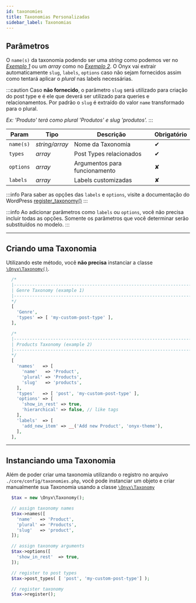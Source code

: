 ```yaml
---
id: taxonomies
title: Taxonomias Personalizadas
sidebar_label: Taxonomias
---
```


## Parâmetros

O `name(s)` da taxonomia podendo ser uma *string* como podemos ver no [*Exemplo 1*](#criando-uma-taxonomia) ou um *array* como no [*Exemplo 2*](#criando-uma-taxonomia). O Onyx vai extrair automaticamente `slug`, `labels`, `options` caso não sejam fornecidos assim como tentará aplicar o *plural* nas labels necessárias.

:::caution
Caso **não fornecido**, o parâmetro `slug` será utilizado para criação do post type e é ele que deverá ser utilizado para queries e relacionamentos. Por padrão o `slug` é extraído do valor `name` transformado para o plural.

*Ex: 'Produto' terá como plural 'Produtos' e slug 'produtos'.*
:::

| Param     | Tipo           | Descrição                     | Obrigatório |
|-----------|----------------|-------------------------------|-------------|
| `name(s)` | *string/array* | Nome da Taxonomia             | ✔           |
| `types`   | *array*        | Post Types relacionados       | ✔           |
| `options` | *array*        | Argumentos para funcionamento | ✘           |
| `labels`  | *array*        | Labels customizadas           | ✘           |

:::info
Para saber as opções das `labels` e `options`, visite a documentação do WordPress [register_taxonomy()](https://codex.wordpress.org/Function_Reference/register_taxonomy)
:::

:::info
Ao adicionar parâmetros como `labels` ou `options`, você não precisa incluir todas as opções. Somente os parâmetros que você determinar serão substituídos no modelo.
:::

---

## Criando uma Taxonomia

Utilizando este método, você **não precisa** instanciar a classe [`\Onyx\Taxonomy()`](instanciando-uma-taxonomia).

```php
  /*
  |--------------------------------------------------------------------------
  | Genre Taxonomy (example 1)
  |--------------------------------------------------------------------------
  */
  [
    'Genre',
    'types' => [ 'my-custom-post-type' ],
  ],

  /*
  |--------------------------------------------------------------------------
  | Products Taxonomy (example 2)
  |--------------------------------------------------------------------------
  */
  [
    'names'   => [
      'name'   => 'Product',
      'plural' => 'Products',
      'slug'   => 'products',
    ],
    'types'   => [ 'post', 'my-custom-post-type' ],
    'options' => [
      'show_in_rest' => true,
      'hierarchical' => false, // like tags
    ],
    'labels'  => [
      'add_new_item' => __('Add new Product', 'onyx-theme'),
    ],
  ],
```

---

## Instanciando uma Taxonomia

Além de poder criar uma taxonomia utilizando o registro no arquivo `./core/config/taxonomies.php`, você pode instanciar um objeto e criar manualmente sua Taxonomia usando a classe [`\Onyx\Taxonomy`](class-taxonomy)

```php
  $tax = new \Onyx\Taxonomy();

  // assign taxonomy names
  $tax->names([
    'name'   => 'Product',
    'plural' => 'Products',
    'slug'   => 'product',
  ]);

  // assign taxonomy arguments
  $tax->options([
    'show_in_rest'  => true,
  ]);

  // register to post types
  $tax->post_types( [ 'post', 'my-custom-post-type'] );

  // register taxonomy
  $tax->register();
```
